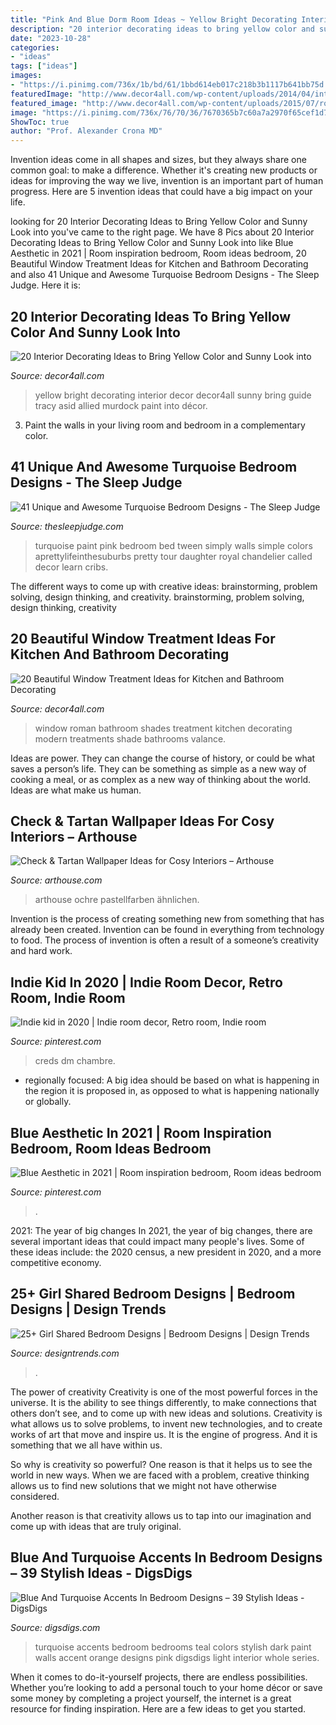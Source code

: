 ```yaml
---
title: "Pink And Blue Dorm Room Ideas ~ Yellow Bright Decorating Interior Decor Decor4all Sunny Bring Guide Tracy Asid Allied Murdock Paint Into Décor"
description: "20 interior decorating ideas to bring yellow color and sunny look into"
date: "2023-10-28"
categories:
- "ideas"
tags: ["ideas"]
images:
- "https://i.pinimg.com/736x/1b/bd/61/1bbd614eb017c218b3b1117b641bb75d.jpg"
featuredImage: "http://www.decor4all.com/wp-content/uploads/2014/04/interior-decorating-ideas-yellow-color-paint-home-accessories-16.jpg"
featured_image: "http://www.decor4all.com/wp-content/uploads/2015/07/roman-shades-window-treatment-ideas-for-bathroom-decorating-5.jpg"
image: "https://i.pinimg.com/736x/76/70/36/7670365b7c60a7a2970f65cef1d76509.jpg"
ShowToc: true
author: "Prof. Alexander Crona MD"
---
```



Invention ideas come in all shapes and sizes, but they always share one common goal: to make a difference. Whether it's creating new products or ideas for improving the way we live, invention is an important part of human progress. Here are 5 invention ideas that could have a big impact on your life.

	

		
looking for 20 Interior Decorating Ideas to Bring Yellow Color and Sunny Look into you've came to the right page. We have 8 Pics about 20 Interior Decorating Ideas to Bring Yellow Color and Sunny Look into like Blue Aesthetic in 2021 | Room inspiration bedroom, Room ideas bedroom, 20 Beautiful Window Treatment Ideas for Kitchen and Bathroom Decorating and also 41 Unique and Awesome Turquoise Bedroom Designs - The Sleep Judge. Here it is:
		
    
## 20 Interior Decorating Ideas To Bring Yellow Color And Sunny Look Into

<img loading=lazy src="http://www.decor4all.com/wp-content/uploads/2014/04/interior-decorating-ideas-yellow-color-paint-home-accessories-16.jpg" onerror="this.onerror=null;this.src='https://tse4.mm.bing.net/th?id=OIP.RE7rQmo7NT5nzWtA1V5qbgAAAA&amp;pid=15.1';" alt="20 Interior Decorating Ideas to Bring Yellow Color and Sunny Look into">

_Source: decor4all.com_

>yellow bright decorating interior decor decor4all sunny bring guide tracy asid allied murdock paint into décor. 

	

3. Paint the walls in your living room and bedroom in a complementary color. 

    
## 41 Unique And Awesome Turquoise Bedroom Designs - The Sleep Judge

<img loading=lazy src="https://www.thesleepjudge.com/wp-content/uploads/2017/12/Simply-Pink-Blue.jpg" onerror="this.onerror=null;this.src='https://tse4.mm.bing.net/th?id=OIP.TinLxqGdQebWRMtIlgGq7QHaLH&amp;pid=15.1';" alt="41 Unique and Awesome Turquoise Bedroom Designs - The Sleep Judge">

_Source: thesleepjudge.com_

>turquoise paint pink bedroom bed tween simply walls simple colors aprettylifeinthesuburbs pretty tour daughter royal chandelier called decor learn cribs. 

	

The different ways to come up with creative ideas: brainstorming, problem solving, design thinking, and creativity.
brainstorming, problem solving, design thinking, creativity

    
## 20 Beautiful Window Treatment Ideas For Kitchen And Bathroom Decorating

<img loading=lazy src="http://www.decor4all.com/wp-content/uploads/2015/07/roman-shades-window-treatment-ideas-for-bathroom-decorating-5.jpg" onerror="this.onerror=null;this.src='https://tse1.mm.bing.net/th?id=OIP.bTtp_Q1Iac8lUwfKZEmU0AHaLq&amp;pid=15.1';" alt="20 Beautiful Window Treatment Ideas for Kitchen and Bathroom Decorating">

_Source: decor4all.com_

>window roman bathroom shades treatment kitchen decorating modern treatments shade bathrooms valance. 

	

Ideas are power. They can change the course of history, or could be what saves a person’s life. They can be something as simple as a new way of cooking a meal, or as complex as a new way of thinking about the world. Ideas are what make us human.

    
## Check &amp; Tartan Wallpaper Ideas For Cosy Interiors – Arthouse

<img loading=lazy src="http://cdn.shopify.com/s/files/1/0252/5246/2637/articles/5c76fe2ade77fe547900003b_1024x1024.jpg?v=1600674707" onerror="this.onerror=null;this.src='https://tse2.mm.bing.net/th?id=OIP.6PQJ9p7U4geQtV2kBS5tNAHaHV&amp;pid=15.1';" alt="Check &amp; Tartan Wallpaper Ideas for Cosy Interiors – Arthouse">

_Source: arthouse.com_

>arthouse ochre pastellfarben ähnlichen. 

	

Invention is the process of creating something new from something that has already been created. Invention can be found in everything from technology to food. The process of invention is often a result of a someone’s creativity and hard work.

    
## Indie Kid In 2020 | Indie Room Decor, Retro Room, Indie Room

<img loading=lazy src="https://i.pinimg.com/736x/76/70/36/7670365b7c60a7a2970f65cef1d76509.jpg" onerror="this.onerror=null;this.src='https://tse2.mm.bing.net/th?id=OIP.KARGp0l7CvcRMa9pw2a_SAHaNG&amp;pid=15.1';" alt="Indie kid in 2020 | Indie room decor, Retro room, Indie room">

_Source: pinterest.com_

>creds dm chambre. 

	

- regionally focused: A big idea should be based on what is happening in the region it is proposed in, as opposed to what is happening nationally or globally.

    
## Blue Aesthetic In 2021 | Room Inspiration Bedroom, Room Ideas Bedroom

<img loading=lazy src="https://i.pinimg.com/736x/1b/bd/61/1bbd614eb017c218b3b1117b641bb75d.jpg" onerror="this.onerror=null;this.src='https://tse4.mm.bing.net/th?id=OIP.7uyKu-vJdmmb-Q9j_2l2PAHaJ3&amp;pid=15.1';" alt="Blue Aesthetic in 2021 | Room inspiration bedroom, Room ideas bedroom">

_Source: pinterest.com_

>. 

	

2021: The year of big changes
In 2021, the year of big changes, there are several important ideas that could impact many people's lives. Some of these ideas include: the 2020 census, a new president in 2020, and a more competitive economy.

    
## 25+ Girl Shared Bedroom Designs | Bedroom Designs | Design Trends

<img loading=lazy src="https://images.designtrends.com/wp-content/uploads/2016/03/19050124/Traditional-Girl-Shared-Bedroom-Designs.jpg" onerror="this.onerror=null;this.src='https://tse2.mm.bing.net/th?id=OIP.X6WHPRoflnULB6IuXR5v9wHaJ4&amp;pid=15.1';" alt="25+ Girl Shared Bedroom Designs | Bedroom Designs | Design Trends">

_Source: designtrends.com_

>. 

	

The power of creativity
Creativity is one of the most powerful forces in the universe. It is the ability to see things differently, to make connections that others don’t see, and to come up with new ideas and solutions.
Creativity is what allows us to solve problems, to invent new technologies, and to create works of art that move and inspire us. It is the engine of progress. And it is something that we all have within us.

So why is creativity so powerful? One reason is that it helps us to see the world in new ways. When we are faced with a problem, creative thinking allows us to find new solutions that we might not have otherwise considered.

Another reason is that creativity allows us to tap into our imagination and come up with ideas that are truly original.

    
## Blue And Turquoise Accents In Bedroom Designs – 39 Stylish Ideas - DigsDigs

<img loading=lazy src="http://www.digsdigs.com/photos/blue-and-turquoise-accents-in-bedrooms-15.jpg" onerror="this.onerror=null;this.src='https://tse2.mm.bing.net/th?id=OIP.7EXHqlUFN_DCOdKNJWAccgHaKl&amp;pid=15.1';" alt="Blue And Turquoise Accents In Bedroom Designs – 39 Stylish Ideas - DigsDigs">

_Source: digsdigs.com_

>turquoise accents bedroom bedrooms teal colors stylish dark paint walls accent orange designs pink digsdigs light interior whole series. 

	

When it comes to do-it-yourself projects, there are endless possibilities. Whether you’re looking to add a personal touch to your home décor or save some money by completing a project yourself, the internet is a great resource for finding inspiration. Here are a few ideas to get you started.

